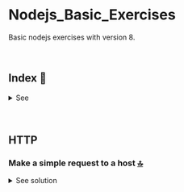 # Nodejs_Basic_Exercises
Basic nodejs exercises with version 8.

 <br>

<!------Start Index----->

## Index 📜

<details>
 <summary> See </summary>
 <br>
  
 ### HTTP
* [Make a simple request to a host.](#write-a-javascript-program-to-copy-a-string-to-an-empty-string-)


 
<br>

</details>

<!------Stop Index----->

<br>

<br>

## HTTP

### Make a simple request to a host [🔝](#index-)

<details>
  <summary>See solution</summary>
 <br>

#### Code
 ```js
let emptyString = "";
let stringWithContent = "7623762736762367";
emptyString = emptyString + stringWithContent;

console.log(emptyString);
 ```

#### Console
 ```js
7623762736762367
 ```

<br>

</details>


